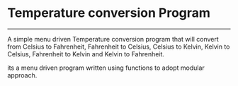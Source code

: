 # Temperature conversion Program
-------------------------------------------

A simple menu driven Temperature conversion program that will convert
from Celsius to Fahrenheit, Fahrenheit to Celsius, Celsius to Kelvin, 
Kelvin to Celsius, Fahrenheit to Kelvin and Kelvin to Fahrenheit. 

its a menu driven program written using functions to adopt modular
approach. 
